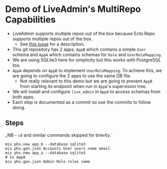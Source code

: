 # Demo of LiveAdmin's MultiRepo Capabilities

- LiveAdmin supports multiple repos out of the box because Ecto.Repo supports multiple repos out of the box. 
    - See [this issue](https://github.com/tfwright/live_admin/issues/34#issuecomment-1545533400) for a description.
- This git repository has 2 apps: `AppB` which contains a simple `User` schema and `AppA` which contains schemas for `Role` and `UserRoleMapping`.
- We are using SQLite3 here for simplicity but this works with PostgreSQL too. 
- `AppA` depends on `AppB` to implement `UserRoleMapping`. To achieve this, we are going to configure the 2 apps to use the same DB file.
    - Not really relevant to this demo but we are going to prevent `AppB` from starting its endpoint when run in `AppA`'s supervision tree.
- We will install and configure `live_admin` in `AppA` to access schemas from both apps.
- Each step is documented as a commit so use the commits to follow along.


## Steps

_NB - `cd` and similar commands skipped for brevity.`

```
mix phx.new app_b --database sqlite3
mix phx.gen.json Accounts User users name email
mix phx.new app_a --database sqlite3
# In AppA
mix phx.gen.json Admin Role roles name
```
